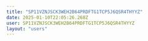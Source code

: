 ```yaml
---
title: "SP11VZNJSCK3WEH2B64PRDFTG1TCP5J6QSR4THYYZ"
date: 2025-01-10T22:05:26.268Z
user: SP11VZNJSCK3WEH2B64PRDFTG1TCP5J6QSR4THYYZ
layout: "users"
---
```

    
